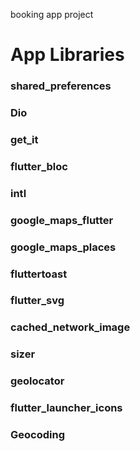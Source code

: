 booking app project
# App Libraries
### shared_preferences 
### Dio 
### get_it
### flutter_bloc 
### intl 
### google_maps_flutter 
### google_maps_places
### fluttertoast
### flutter_svg
### cached_network_image
### sizer
### geolocator
### flutter_launcher_icons
### Geocoding
